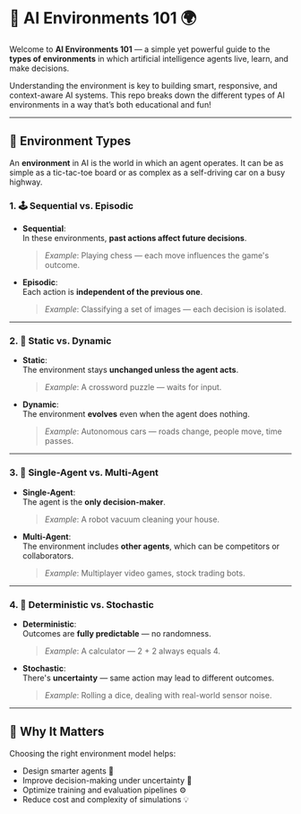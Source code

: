 # 🤖 AI Environments 101 🌍

Welcome to **AI Environments 101** — a simple yet powerful guide to the **types of environments** in which artificial intelligence agents live, learn, and make decisions.

Understanding the environment is key to building smart, responsive, and context-aware AI systems. This repo breaks down the different types of AI environments in a way that’s both educational and fun!

---

## 🚦 Environment Types

An **environment** in AI is the world in which an agent operates. It can be as simple as a tic-tac-toe board or as complex as a self-driving car on a busy highway.

### 1. 🕹️ Sequential vs. Episodic

- **Sequential**:  
  In these environments, **past actions affect future decisions**.  
  > *Example*: Playing chess — each move influences the game's outcome.

- **Episodic**:  
  Each action is **independent of the previous one**.  
  > *Example*: Classifying a set of images — each decision is isolated.

---

### 2. 🧊 Static vs. Dynamic

- **Static**:  
  The environment stays **unchanged unless the agent acts**.  
  > *Example*: A crossword puzzle — waits for input.

- **Dynamic**:  
  The environment **evolves** even when the agent does nothing.  
  > *Example*: Autonomous cars — roads change, people move, time passes.

---

### 3. 🧍 Single-Agent vs. Multi-Agent

- **Single-Agent**:  
  The agent is the **only decision-maker**.  
  > *Example*: A robot vacuum cleaning your house.

- **Multi-Agent**:  
  The environment includes **other agents**, which can be competitors or collaborators.  
  > *Example*: Multiplayer video games, stock trading bots.

---

### 4. 🎲 Deterministic vs. Stochastic

- **Deterministic**:  
  Outcomes are **fully predictable** — no randomness.  
  > *Example*: A calculator — 2 + 2 always equals 4.

- **Stochastic**:  
  There's **uncertainty** — same action may lead to different outcomes.  
  > *Example*: Rolling a dice, dealing with real-world sensor noise.

---

## 🧠 Why It Matters

Choosing the right environment model helps:

- Design smarter agents 🧠
- Improve decision-making under uncertainty 🎯
- Optimize training and evaluation pipelines ⚙️
- Reduce cost and complexity of simulations 💡




